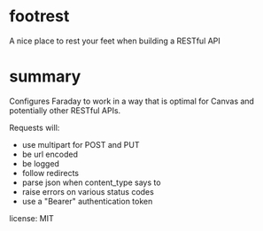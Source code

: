 footrest
========

A nice place to rest your feet when building a RESTful API

summary
=======

Configures Faraday to work in a way that is optimal for Canvas and potentially
other RESTful APIs.

Requests will:
  - use multipart for POST and PUT
  - be url encoded
  - be logged
  - follow redirects
  - parse json when content_type says to
  - raise errors on various status codes
  - use a "Bearer" authentication token

license: MIT